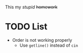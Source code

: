
This my *stupid* <del>homework</del>


<a id="orgd8a986d"></a>

# TODO List

-   Order is not working properly
    -   Use `getline()` instead of `cin`

